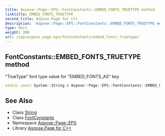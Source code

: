 ```yaml
---
title: Aspose::Page::EPS::FontConstants::EMBED_FONTS_TRUETYPE method
linktitle: EMBED_FONTS_TRUETYPE
second_title: Aspose.Page for C++
description: 'Aspose::Page::EPS::FontConstants::EMBED_FONTS_TRUETYPE method. "TrueType" font type value for "EMBED_FONTS_AS" key in C++.'
type: docs
weight: 300
url: /cpp/aspose.page.eps/fontconstants/embed_fonts_truetype/
---
```

## FontConstants::EMBED_FONTS_TRUETYPE method


"TrueType" font type value for "EMBED_FONTS_AS" key

```cpp
static const System::String & Aspose::Page::EPS::FontConstants::EMBED_FONTS_TRUETYPE()
```

## See Also

* Class [String](../../../system/string/)
* Class [FontConstants](../)
* Namespace [Aspose::Page::EPS](../../)
* Library [Aspose.Page for C++](../../../)
